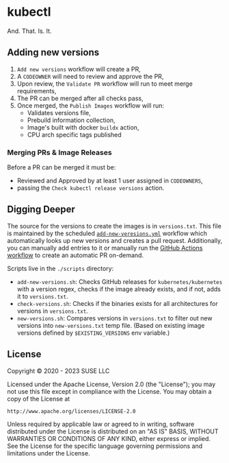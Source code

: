 # kubectl

And. That. Is. It.

## Adding new versions

1. `Add new versions` workflow will create a PR,
2. A `CODEOWNER` will need to review and approve the PR,
3. Upon review, the `Validate PR` workflow will run to meet merge requirements,
4. The PR can be merged after all checks pass,
5. Once merged, the `Publish Images` workflow will run:
    - Validates versions file,
    - Prebuild information collection,
    - Image's built with docker `buildx` action,
    - CPU arch specific tags published

### Merging PRs & Image Releases
Before a PR can be merged it must be:
- Reviewed and Approved by at least 1 user assigned in `CODEOWNERS`, 
- passing the `Check kubectl release versions` action.

## Digging Deeper

The source for the versions to create the images is in `versions.txt`.
This file is maintained by the scheduled [`add-new-veresions.yml`](./.github/workflows/add-new-versions.yml) workflow which automatically looks up new versions and creates a pull request.
Additionally, you can manually add entries to it or manually run the [GitHub Actions workflow](./.github/workflows/add-new-versions.yml) to create an automatic PR on-demand.

Scripts live in the `./scripts` directory:

- `add-new-versions.sh`: Checks GitHub releases for `kubernetes/kubernetes` with a version regex, checks if the image already exists, and if not, adds it to `versions.txt`.
- `check-versions.sh`: Checks if the binaries exists for all architectures for versions in `versions.txt`.
- `new-versions.sh`: Compares versions in `versions.txt` to filter out new versions into `new-versions.txt` temp file. (Based on existing image versions defined by `$EXISTING_VERSIONS` env variable.)

## License

Copyright © 2020 - 2023 SUSE LLC

Licensed under the Apache License, Version 2.0 (the "License");
you may not use this file except in compliance with the License.
You may obtain a copy of the License at

    http://www.apache.org/licenses/LICENSE-2.0

Unless required by applicable law or agreed to in writing, software
distributed under the License is distributed on an "AS IS" BASIS,
WITHOUT WARRANTIES OR CONDITIONS OF ANY KIND, either express or implied.
See the License for the specific language governing permissions and
limitations under the License.
